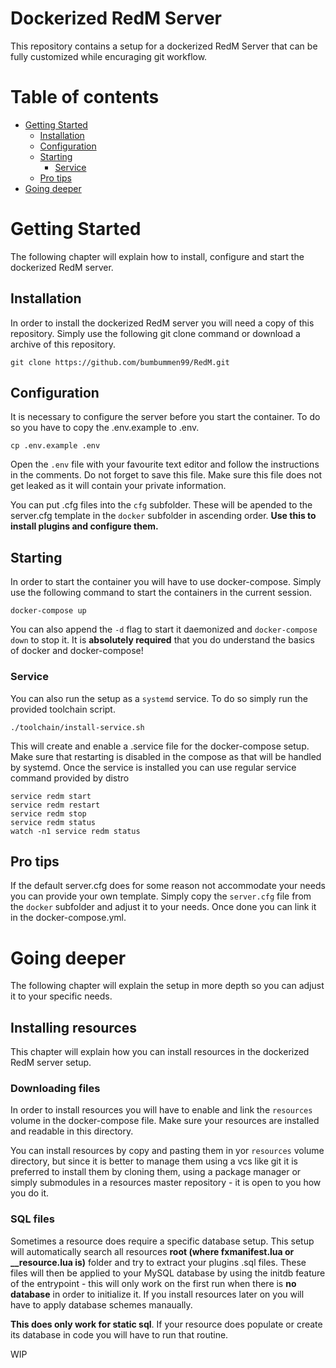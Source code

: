 # Dockerized RedM Server
This repository contains a setup for a dockerized RedM Server that can be fully customized while encuraging git workflow.

# Table of contents
- [Getting Started](#getting-started)
  - [Installation](#installation)
  - [Configuration](#configuration)
  - [Starting](#starting)
    - [Service](#service)
  - [Pro tips](#pro-tips)
- [Going deeper](#going-deeper)

# Getting Started
The following chapter will explain how to install, configure and start the dockerized RedM server.

## Installation
In order to install the dockerized RedM server you will need a copy of this repository. Simply use the following git clone command or download a archive of this repository.
```
git clone https://github.com/bumbummen99/RedM.git
```

## Configuration
It is necessary to configure the server before you start the container. To do so you have to copy the .env.example to .env.
```
cp .env.example .env
```
Open the `.env` file with your favourite text editor and follow the instructions in the comments. Do not forget to save this file. Make sure this file does not get leaked as it will contain your private information.

You can put .cfg files into the `cfg` subfolder. These will be apended to the server.cfg template in the `docker` subfolder in ascending order. **Use this to install plugins and configure them.**

## Starting
In order to start the container you will have to use docker-compose. Simply use the following command to start the containers in the current session.
```
docker-compose up
```

You can also append the `-d` flag to start it daemonized and `docker-compose down` to stop it. It is **absolutely required** that you do understand the basics of docker and docker-compose!

### Service
You can also run the setup as a `systemd` service. To do so simply run the provided toolchain script.
```
./toolchain/install-service.sh
```
This will create and enable a .service file for the docker-compose setup. Make sure that restarting is disabled in the compose as that will be handled by systemd. Once the service is installed you can use regular service command provided by distro
```
service redm start
service redm restart
service redm stop
service redm status
watch -n1 service redm status
```

## Pro tips
If the default server.cfg does for some reason not accommodate your needs you can provide your own template. Simply copy the `server.cfg` file from the `docker` subfolder and adjust it to your needs. Once done you can link it in the docker-compose.yml.

# Going deeper
The following chapter will explain the setup in more depth so you can adjust it to your specific needs.

## Installing resources
This chapter will explain how you can install resources in the dockerized RedM server setup.

### Downloading files
In order to install resources you will have to enable and link the `resources` volume in the docker-compose file. Make sure your resources are installed and readable in this directory.

You can install resources by copy and pasting them in yor `resources` volume directory, but since it is better to manage them using a vcs like git it is preferred to install them by cloning them, using a package manager or simply submodules in a resources master repository - it is open to you how you do it.

### SQL files
Sometimes a resource does require a specific database setup. This setup will automatically search all resources **root (where fxmanifest.lua or __resource.lua is)** folder and try to extract your plugins .sql files. These files will then be applied to your MySQL database by using the initdb feature of the entrypoint - this will only work on the first run when there is **no database** in order to initialize it. If you install resources later on you will have to apply database schemes manaually.

**This does only work for static sql**. If your resource does populate or create its database in code you will have to run that routine.

WIP

